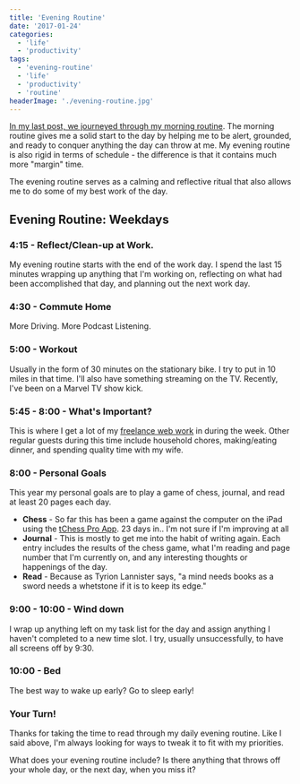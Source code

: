 ```yaml
---
title: 'Evening Routine'
date: '2017-01-24'
categories:
  - 'life'
  - 'productivity'
tags:
  - 'evening-routine'
  - 'life'
  - 'productivity'
  - 'routine'
headerImage: './evening-routine.jpg'
---
```


[In my last post, we journeyed through my morning routine](/2017-01-24-evening-routine/). The morning routine gives me a solid start to the day by helping me to be alert, grounded, and ready to conquer anything the day can throw at me. My evening routine is also rigid in terms of schedule - the difference is that it contains much more "margin" time.

The evening routine serves as a calming and reflective ritual that also allows me to do some of my best work of the day.

## Evening Routine: Weekdays

### 4:15 - Reflect/Clean-up at Work.

My evening routine starts with the end of the work day. I spend the last 15 minutes wrapping up anything that I'm working on, reflecting on what had been accomplished that day, and planning out the next work day.

### 4:30 - Commute Home

More Driving. More Podcast Listening.

### 5:00 - Workout

Usually in the form of 30 minutes on the stationary bike. I try to put in 10 miles in that time. I'll also have something streaming on the TV. Recently, I've been on a Marvel TV show kick.

### 5:45 - 8:00 - What's Important?

This is where I get a lot of my [freelance web work](http://jonkohlmeiertest.local/services/) in during the week. Other regular guests during this time include household chores, making/eating dinner, and spending quality time with my wife.

### 8:00 - Personal Goals

This year my personal goals are to play a game of chess, journal, and read at least 20 pages each day.

- **Chess** - So far this has been a game against the computer on the iPad using the [tChess Pro App](http://www.tchessgame.com/pro.php). 23 days in.. I'm not sure if I'm improving at all
- **Journal** - This is mostly to get me into the habit of writing again. Each entry includes the results of the chess game, what I'm reading and page number that I'm currently on, and any interesting thoughts or happenings of the day.
- **Read** - Because as Tyrion Lannister says, "a mind needs books as a sword needs a whetstone if it is to keep its edge."

### 9:00 - 10:00 - Wind down

I wrap up anything left on my task list for the day and assign anything I haven't completed to a new time slot. I try, usually unsuccessfully, to have all screens off by 9:30.

### 10:00 - Bed

The best way to wake up early? Go to sleep early!

### Your Turn!

Thanks for taking the time to read through my daily evening routine. Like I said above, I'm always looking for ways to tweak it to fit with my priorities.

What does your evening routine include? Is there anything that throws off your whole day, or the next day, when you miss it?
